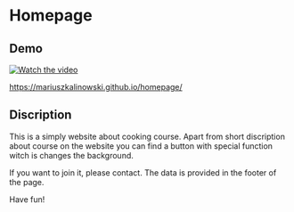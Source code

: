 # Homepage

## Demo
[![Watch the video](https://i.imgur.com/vKb2F1B.png)]([https://youtu.be/vt5fpE0bzSY](https://www.veed.io/view/9ce92ee4-03e0-49a8-a122-87fedc2d29d1?panel=share))


https://mariuszkalinowski.github.io/homepage/

## Discription

This is a simply website about cooking course. Apart from short discription about course on the website you can find a button with special function witch is changes the background.  

If you want to join it, please contact. The data is provided in the footer of the page. 

Have fun!

